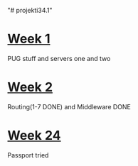 "# projekti34.1" 

# [Week 1](https://github.com/muhro/projekti34.1/tree/master/week1) 
PUG stuff and servers one and two

# [Week 2](https://github.com/muhro/projekti34.1/tree/master/week2) 
Routing(1-7 DONE) and Middleware DONE

# [Week 24](https://github.com/muhro/projekti34.1/tree/master/week4) 
Passport tried